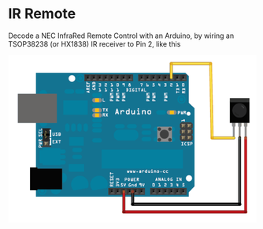 # IR Remote

Decode a NEC InfraRed Remote Control with an Arduino, 
by wiring an TSOP38238 (or HX1838) IR receiver to Pin 2, like this

![alt text](wiring.gif "Wiring")

